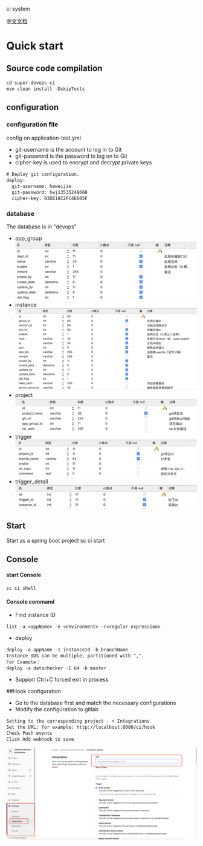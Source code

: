 ci system

[中文文档](README_CN.md)

# Quick start

## Source code compilation
```
cd super-devops-ci
mvn clean install -DskipTests 
```

## configuration

### configuration file
config on application-test.yml

- git-username is the account to log in to Git
- git-password is the password to log on to Git
- cipher-key is used to encrypt and decrypt private keys
```
# Deploy git configuration.
deploy:
  git-username: heweijie
  git-password: hwj13535248668
  cipher-key: 03DE18C2FC4E605F
```

### database
The database is in "devops"
- app_group
![app_group](shots/app_group.png)
- instance
![instance](shots/instance.png)
- project
![project](shots/project.png)
- trigger
![trigger](shots/trigger.png)
- trigger_detail
![trigger_detail](shots/trigger_detail.png)


## Start
Start as a spring boot project
sc ci start

## Console 

#### start Console
```
sc ci shell
```
#### Console command
- Find instance ID
```
list -a <appName> -e <environment> -r<regular expression>
```
- deploy
```
deploy -a appName -I instanceId -b branchName
Instance IDS can be multiple, partitioned with ",".
For Examole：
deploy -a datachecker -I 64 -b master
```
- Support Ctrl+C forced exit in process


##Hook configuration 
- Go to the database first and match the necessary configurations
- Modify the configuration to gitlab
```
Setting to the corresponding project - > Integrations
Set the URL: for example: http://localhost:8080/ci/hook
Check Push events
Click Add webhook to save
```
![gitlab01](shots/gitlab01.png)



